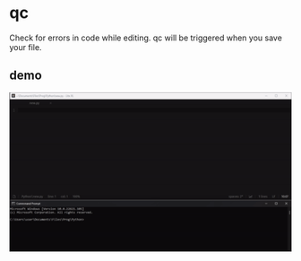 # qc
Check for errors in code while editing. qc will be triggered when you save your file.

## demo
![demo](demo.gif)
